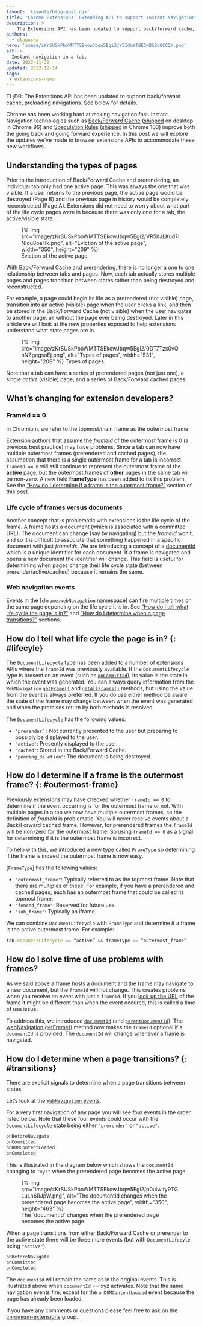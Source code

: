 ```yaml
---
layout: 'layouts/blog-post.njk'
title: "Chrome Extensions: Extending API to support Instant Navigation"
description: >
    The Extensions API has been updated to support back/forward cache, preloading navigations.
authors:
  - dtapuska
hero: 'image/zKrSUSkPboWMTTSEkowJbqw5Egi2/r5IdmaTdE5wBS2d6CCQY.png'
alt: >
  Instant navigation in a tab.
date: 2022-11-30
updated: 2022-12-14
tags:
 - extensions-news
---
```


TL;DR: The Extensions API has been updated to support back/forward cache,
preloading navigations. See below for details.

Chrome has been working hard at making navigation fast. Instant Navigation
technologies such as [Back/Forward Cache](https://web.dev/bfcache/)
([shipped](https://chromestatus.com/feature/6279906713403392) on desktop in
Chrome 96) and [Speculation Rules](/blog/prerender-pages/)
([shipped](https://chromestatus.com/feature/5740655424831488) in Chrome 103) improve both the going back and going forward
experience. In this post we will explore the updates we’ve made to browser
extensions APIs to accommodate these new workflows.

## Understanding the types of pages

Prior to the introduction of Back/Forward Cache and prerendering, an individual
tab only had one active page. This was always the one that was visible. If a
user returns to the previous page, the active page would be destroyed (Page B)
and the previous page in history would be completely reconstructed (Page A).
Extensions did not need to worry about what part of the life cycle pages were
in because there was only one for a tab, the active/visible state.

<figure>
  {% Img src="image/zKrSUSkPboWMTTSEkowJbqw5Egi2/VR5hJLKud7lNIou8baHx.png", alt="Eviction of the active page", width="350", height="209" %}
  <figcaption>Eviction of the active page.</figcatpion>
</figure>

With Back/Forward Cache and prerendering, there is no longer a one to one
relationship between tabs and pages. Now, each tab actually stores multiple
pages and pages transition between states rather than being destroyed and
reconstructed.

For example, a page could begin its life as a prerendered (not visible) page,
transition into an active (visible) page when the user clicks a link, and then
be stored in the Back/Forward Cache (not visible) when the user navigates to
another page, all without the page ever being destroyed. Later in this article
we will look at the new properties exposed to help extensions understand what
state pages are in.

<figure>
  {% Img src="image/zKrSUSkPboWMTTSEkowJbqw5Egi2/0DT7Tzx0vQhNZgegsoEj.png", alt="Types of pages", width="531", height="209" %}
  <figcatpion>Types of pages.</figcaption>
</figure>

Note that a tab can have a series of prerendered pages (not just one), a single
*active* (visible) page, and a series of Back/Forward cached pages.

## What’s changing for extension developers?
### FrameId == 0
In Chromium, we refer to the topmost/main frame as the outermost frame.

Extension authors that assume the [*frameId*](/docs/extensions/reference/webNavigation/#a-note-about-frame-ids:~:text=onErrorOccurred%20event%20fired.-,frameId,-number)
of the outermost frame is 0 (a previous best practice) may have problems.
Since a tab can now have multiple outermost frames (prerendered and cached
pages), the assumption that there is a single outermost
frame for a tab is incorrect. `frameId == 0` will still continue to represent
the outermost frame of the **active** page, but the outermost frames of
**other** pages in the same tab will be non-zero. A new field **frameType** has
been added to fix this problem. See the [“How do I determine if a frame is the outermost frame?”](#outermost-frame)
section of this post.

### Life cycle of frames versus documents

Another concept that is problematic with extensions is the life cycle of the
frame. A frame hosts a document (which is associated with a committed URL).
The document can change (say by navigating) but the *frameId* won’t, and so it
is difficult to associate that something happened in a specific document with
just *frameIds*. We are introducing a concept of a [documentId](/docs/extensions/reference/webNavigation/#method-getFrame:~:text=retrieve%20information%20about.-,documentId,-string%C2%A0optional)
which is a unique identifier for each document. If a frame is navigated and
opens a new document the identifier will change. This field is useful for
determining when pages change their life cycle state (between
prerender/active/cached) because it remains the same.

### Web navigation events

Events in the [`chrome.webNavigation` namespace] can fire multiple times on the
same page depending on the life cycle it is in. See
[“How do I tell what life cycle the page is in?”](#lifecyle)
and [“How do I determine when a page transitions?”](#transitions) sections.

## How do I tell what life cycle the page is in? {: #lifecyle}

The [`DocumentLifecycle`](/docs/extensions/reference/extensionTypes/#type-DocumentLifecycle)
type has been added to a number of extensions APIs where the `frameId` was
previously available. If the `DocumentLifecycle` type is present on an event
(such as [`onCommitted`](/docs/extensions/reference/webNavigation/#event-onCommitted)),
its value is the state in which the event was generated. You can always query
information from the `WebNavigation` [`getFrame()`](/docs/extensions/reference/webNavigation/#method-getFrame)
and [`getAllFrames()`](/docs/extensions/reference/webNavigation/#method-getAllFrames)
methods, but using the value from the event is always preferred. If you do use
either method be aware the state of the frame may change between when the event
was generated and when the promises return by both methods is resolved.

The [`DocumentLifecycle`](/docs/extensions/reference/extensionTypes/#type-DocumentLifecycle)
has the following values:

- `"prerender`" : Not currently presented to the user but preparing to possibly be displayed to the user.
- `"active"`: Presently displayed to the user.
- `"cached"`: Stored in the Back/Forward Cache.
- `"pending_deletion"`:  The document is being destroyed.

## How do I determine if a frame is the outermost frame? {: #outermost-frame}

Previously extensions may have checked whether `frameId == 0` to determine
if the event occurring is for the outermost frame or not. With multiple pages
in a tab we now have multiple outermost frames, so the definition of *frameId*
is problematic. You will never receive events about a Back/Forward cached
frame. However, for prerendered frames the `frameId` will be
non-zero for the outermost frame. So using `frameId == 0` as a signal for
determining if it is the outermost frame is incorrect.

To help with this, we introduced a new type called [`FrameType`](/docs/extensions/reference/extensionTypes/#type-FrameType)
so determining if the frame is indeed the outermost frame is now easy.

[`FrameType`] has the following values:

- `"outermost_frame"`: Typically referred to as the topmost frame. Note that
there are multiples of these. For example, if you have a prerendered and cached
pages, each has an outermost frame that could be called its topmost frame.
- `"fenced_frame"`: Reserved for future use.
- `"sub_frame"`: Typically an iframe.


We can combine `DocumentLifecycle` with `FrameType` and determine if a frame is
the active outermost frame. For example:
```js
tab.documentLifecycle == “active” && frameType == “outermost_frame”
```

## How do I solve time of use problems with frames?

As we said above a frame hosts a document and the frame may navigate to a new
document, but the `frameId` will not change. This creates problems when you
receive an event with just a `frameId`. If you [look up the URL](/docs/extensions/reference/webNavigation/#method-getFrame)
of the frame it might be different than when the event occured, this is called
a time of use issue.

To address this, we introduced [`documentId`](/docs/extensions/reference/webNavigation/#method-getFrame:~:text=retrieve%20information%20about.-,documentId,-string%C2%A0optional)
(and [`parentDocumentId`](/docs/extensions/reference/webNavigation/#method-getFrame:~:text=parentDocumentId)).
The [webNavigation.getFrame()](/docs/extensions/reference/webNavigation/#method-getFrame)
method now makes the `frameId` optional if a `documentId` is provided. The
`documentId` will change whenever a frame is navigated.

## How do I determine when a page transitions? {: #transitions}

There are explicit signals to determine when a page transitions between states.

Let’s look at the [`WebNavigation` events](/docs/extensions/reference/webNavigation/#event).

For a very first navigation of any page you will see four events in the order
listed below. Note that these four events could occur with the
`DocumentLifecycle` state being either `"prerender"` or `"active"`.

```js
onBeforeNavigate
onCommitted
onDOMContentLoaded
onCompleted
```

This is illustrated in the diagram below which shows the `documentId` changing
to `"xyz"` when the prerendered page becomes the active page.

<figure>
  {% Img src="image/zKrSUSkPboWMTTSEkowJbqw5Egi2/p0ulwify9TGLuLh6RJpW.png", alt="The documentId changes when the prerendered page becomes the active page", width="350", height="463" %}
  <figcaption>The `documentId` changes when the prerendered page becomes the
  active page.</figcaption>
</figure>

When a page transitions from either Back/Forward Cache or prerender to the
active state there will be three more events (but with `DocumentLifecyle`
being `"active"`).

```js
onBeforeNavigate
onCommitted
onCompleted
```

The `documentId` will remain the same as in the original events. This is
illustrated above when `documentId` == xyz activates. Note that the
same navigation events fire, except for the `onDOMContentLoaded`
event because the page has already been loaded.

If you have any comments or questions please feel free to ask on the
[chromium-extensions](https://groups.google.com/u/1/a/chromium.org/g/chromium-extensions)
group.
